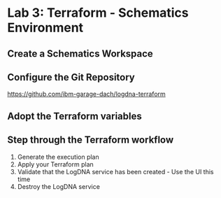 # Lab 3: Terraform - Schematics Environment

## Create a Schematics Workspace

## Configure the Git Repository 

https://github.com/ibm-garage-dach/logdna-terraform

## Adopt the Terraform variables


## Step through the Terraform workflow
1. Generate the execution plan
2. Apply your Terraform plan
6. Validate that the LogDNA service has been created - Use the UI this time
7. Destroy the LogDNA service
